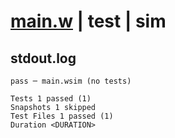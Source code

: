 # [main.w](../../../../../../../examples/tests/doc_examples/valid/02-application-tree.md_example_3/main.w) | test | sim

## stdout.log
```log
pass ─ main.wsim (no tests)

Tests 1 passed (1)
Snapshots 1 skipped
Test Files 1 passed (1)
Duration <DURATION>
```


